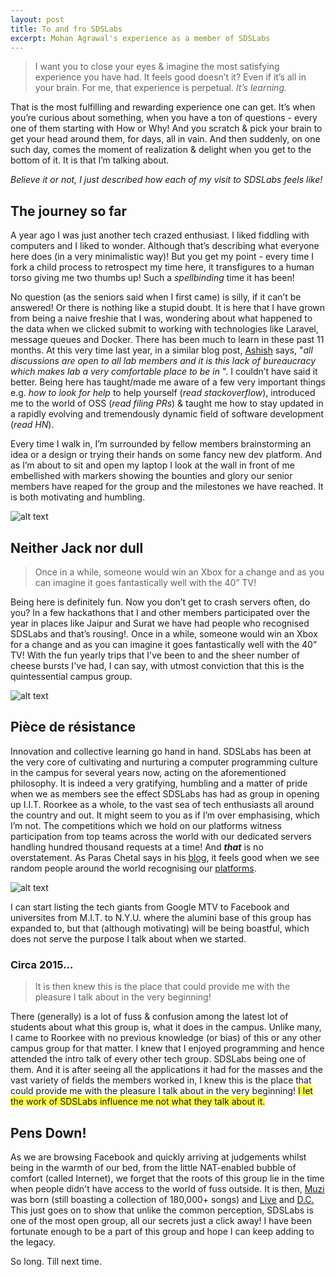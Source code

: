 ```yaml
---
layout: post
title: To and fro SDSLabs
excerpt: Mohan Agrawal's experience as a member of SDSLabs
---
```


> I want you to close your eyes & imagine the most satisfying experience you have had. It feels good doesn’t it? Even if it’s all in your brain. For me, that experience is perpetual. _It’s learning._

That is the most fulfilling and rewarding experience one can get. It’s when you’re curious about something, when you have a ton of questions - every one of them starting with How or Why! And you scratch & pick your brain to get your head around them, for days, all in vain. And then suddenly, on one such day, comes the moment of realization & delight when you get to the bottom of it. It is that I’m talking about.

_Believe it or not, I just described how each of my visit to SDSLabs feels like!_

The journey so far
---

A year ago I was just another tech crazed enthusiast. I liked fiddling with computers and I liked to wonder. Although that’s describing what everyone here does (in a very minimalistic way)! But you get my point - every time I fork a child process to retrospect my time here, it transfigures to a human torso giving me two thumbs up! Such a _spellbinding_ time it has been!

No question (as the seniors said when I first came) is silly, if it can’t be answered! Or there is nothing like a stupid doubt. It is here that I have grown from being a naive freshie that I was, wondering about what happened to the data when we clicked submit to working with technologies like Laravel, message queues and Docker. There has been much to learn in these past 11 months. At this very time last year, in a similar blog post, [Ashish](https://ashishchaudhary.in/working-at-sdslabs) says, "_all discussions are open to all lab members and it is this lack of bureaucracy which makes lab a very comfortable place to be in_ ". I couldn’t have said it better. Being here has taught/made me aware of a few very important things e.g. _how to look for help_ to help yourself (_read stackoverflow_), introduced me to the world of OSS (_read filing PRs_) & taught me how to stay updated in a rapidly evolving and tremendously dynamic field of software development (_read HN_). 

Every time I walk in, I’m surrounded by fellow members brainstorming an idea or a design or trying their hands on some fancy new dev platform. And as I’m about to sit and open my laptop I look at the wall in front of me embellished with markers showing the bounties and glory our senior members have reaped for the group and the milestones we have reached. It is both motivating and humbling. 

![alt text](https://join.sdslabs.co/images/whysds2.jpg "The 'Wall'")



Neither Jack nor dull
---

> Once in a while, someone would win an Xbox for a change and as you can imagine it goes fantastically well with the 40” TV!

Being here is definitely fun. Now you don’t get to crash servers often, do you? In a few hackathons that I and other members participated over the year in places like Jaipur and Surat we have had people who recognised SDSLabs and that’s rousing!. Once in a while, someone would win an Xbox for a change and as you can imagine it goes fantastically well with the 40” TV! With the fun yearly trips that I've been to and the sheer number of cheese bursts I've had, I can say, with utmost conviction that this is the quintessential campus group.

![alt text](https://join.sdslabs.co/images/whysds4.jpg "The 'Pack'")

Pièce de résistance
---

Innovation and collective learning go hand in hand. SDSLabs has been at the very core of cultivating and nurturing a computer programming culture in the campus for several years now, acting on the aforementioned philosophy. It is indeed a very gratifying, humbling and a matter of pride when we as members see the effect SDSLabs has had as group in opening up I.I.T. Roorkee as a whole, to the vast sea of tech enthusiasts all around the country and out. It might seem to you as if I’m over emphasising, which I’m not. The competitions which we hold on our platforms witness participation from top teams across the world with our dedicated servers handling hundred thousand requests at a time! And _**that**_ is no overstatement. As Paras Chetal says in his [blog](https://blog.sdslabs.co/2017/01/working-sdslabs-11), it feels good when we see random people around the world recognising our [platforms](https://sdslabs.co).

![alt text](https://s3.amazonaws.com/media-p.slid.es/uploads/487092/images/3038375/13320575_1088178631228621_2000073313386826177_o.png "The 'Backdoor'")

I can start listing the tech giants from Google MTV to Facebook and universites from M.I.T. to N.Y.U. where the alumini base of this group has expanded to, but that (although motivating) will be being boastful, which does not serve the purpose I talk about when we started.

###  Circa 2015...

> It is then knew this is the place that could provide me with the pleasure I talk about in the very beginning!

There (generally) is a lot of fuss & confusion among the latest lot of students about what this group is, what it does in the campus. Unlike many, I came to Roorkee with no previous knowledge (or bias) of this or any other campus group for that matter. I knew that I enjoyed programming and hence attended the intro talk of every other tech group. SDSLabs being one of them. And it is after seeing all the applications it had for the masses and the vast variety of fields the members worked in, I knew this is the place that could provide me with the pleasure I talk about in the very beginning! <span style="background-color: #fffd4a">I let the work of SDSLabs influence me not what they talk about it.</span> 

## Pens Down!

As we are browsing Facebook and quickly arriving at judgements whilst being in the warmth of our bed, from the little NAT-enabled bubble of comfort (called Internet), we forget that the roots of this group lie in the time when people didn't have access to the world of fuss outside. It is then, [Muzi](https://muzi.sdslabs.co.in) was born (still boasting a collection of 180,000+ songs) and [Live](https://live.sdslabs.co.in) and [D.C.](https://brute.sdslabs.co.in) This just goes on to show that unlike the common  perception, SDSLabs is one of the most open group, all our secrets just a click away! I have been fortunate enough to be a part of this group and hope I can keep adding to the legacy.

So long. Till next time.



